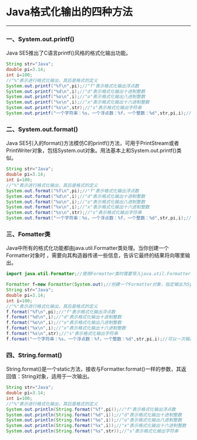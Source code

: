 # Java格式化输出的四种方法

------

### 一、System.out.printf()

Java SE5推出了C语言printf()风格的格式化输出功能。

```java
String str="Java";
double pi=3.14;
int i=100;
//"%"表示进行格式化输出，其后是格式的定义
System.out.printf("%f\n",pi);//"f"表示格式化输出浮点数
System.out.printf("%d\n",i);//"d"表示格式化输出十进制整数
System.out.printf("%o\n",i);//"o"表示格式化输出八进制整数
System.out.printf("%x\n",i);//"x"表示格式化输出十六进制整数
System.out.printf("%s\n",str);//"s"表示格式化输出字符串
System.out.printf("一个字符串：%s，一个浮点数：%f，一个整数：%d",str,pi,i);//可以一次输出多个变量，注意顺序即可
```



### 二、System.out.format()

Java SE5引入的format()方法模仿C的printf()方法，可用于PrintStream或者PrintWriter对象，包括System.out对象。用法基本上和System.out.printf()类似。

```java
String str="Java";
double pi=3.14;
int i=100;
//"%"表示进行格式化输出，其后是格式的定义
System.out.format("%f\n",pi);//"f"表示格式化输出浮点数
System.out.format("%d\n",i);//"d"表示格式化输出十进制整数
System.out.format("%o\n",i);//"o"表示格式化输出八进制整数
System.out.format("%x\n",i);//"x"表示格式化输出十六进制整数
System.out.format("%s\n",str);//"s"表示格式化输出字符串
System.out.format("一个字符串：%s，一个浮点数：%f，一个整数：%d",str,pi,i);//可以一次输出多个变量，注意顺序即可
```



### 三、Fomatter类

Java中所有的格式化功能都由java.util.Formatter类处理。当你创建一个Formatter对象时 ，需要向其构造器传递一些信息，告诉它最终的结果将向哪里输出。

```java
import java.util.Formatter;//使用Formatter类时需要导入java.util.Formatter

Formatter f=new Formatter(System.out);//创建一个Formatter对象，指定输出为System.out
String str="Java";
double pi=3.14;
int i=100;
//"%"表示进行格式化输出，其后是格式的定义
f.format("%f\n",pi);//"f"表示格式化输出浮点数
f.format("%d\n",i);//"d"表示格式化输出十进制整数
f.format("%o\n",i);//"o"表示格式化输出八进制整数
f.format("%x\n",i);//"x"表示格式化输出十六进制整数
f.format("%s\n",str);//"s"表示格式化输出字符串
f.format("一个字符串：%s，一个浮点数：%f，一个整数：%d",str,pi,i);//可以一次输出多个变量，注意顺序即可
```



### 四、String.format()

String.format()是一个static方法，接收与Formatter.format()一样的参数，其返回值：String对象，适用于一次输出。

```java
String str="Java";
double pi=3.14;
int i=100;
//"%"表示进行格式化输出，其后是格式的定义
System.out.println(String.format("%f",pi));//"f"表示格式化输出浮点数
System.out.println(String.format("%d",i));//"d"表示格式化输出十进制整数
System.out.println(String.format("%o",i));//"o"表示格式化输出八进制整数
System.out.println(String.format("%x",i));//"x"表示格式化输出十六进制整数
System.out.println(String.format("%s",str));//"s"表示格式化输出字符串
```

